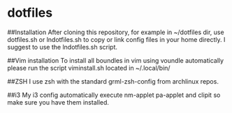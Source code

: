 dotfiles
========

##Installation
After cloning this repository, for example in ~/dotfiles dir, use dotfiles.sh
or lndotfiles.sh to copy or link config files in your home directly. I
suggest to use the lndotfiles.sh script.

##Vim installation
To install all boundles in vim using voundle automatically please run the
script viminstall.sh located in ~/.local/bin/

##ZSH
I use zsh with the standard grml-zsh-config from archlinux repos.

##i3
My i3 config automatically execute nm-applet pa-applet and clipit so make sure
you have them installed.
